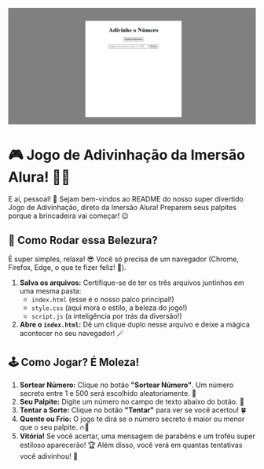 ![Jogo de Adivinhação](imagem/imersao-dev.png)

# 🎮 Jogo de Adivinhação da Imersão Alura! 🧠✨

E aí, pessoal! 👋 Sejam bem-vindos ao README do nosso super divertido Jogo de Adivinhação, direto da Imersão Alura! Preparem seus palpites porque a brincadeira vai começar! 😉

## 🚀 Como Rodar essa Belezura?

É super simples, relaxa! 😎 Você só precisa de um navegador (Chrome, Firefox, Edge, o que te fizer feliz! 🦊).

1.  **Salva os arquivos:** Certifique-se de ter os três arquivos juntinhos em uma mesma pasta:
    * `index.html` (esse é o nosso palco principal!)
    * `style.css` (aqui mora o estilo, a beleza do jogo!)
    * `script.js` (a inteligência por trás da diversão!)
2.  **Abre o `index.html`:** Dê um clique duplo nesse arquivo e deixe a mágica acontecer no seu navegador! 🪄

## 🕹️ Como Jogar? É Moleza!

1.  **Sortear Número:** Clique no botão **"Sortear Número"**. Um número secreto entre 1 e 500 será escolhido aleatoriamente. 🤫
2.  **Seu Palpite:** Digite um número no campo de texto abaixo do botão. 🤔
3.  **Tentar a Sorte:** Clique no botão **"Tentar"** para ver se você acertou! 🍀
4.  **Quente ou Frio:** O jogo te dirá se o número secreto é maior ou menor que o seu palpite. 🔥🧊
5.  **Vitória!** Se você acertar, uma mensagem de parabéns e um troféu super estiloso aparecerão! 🏆 Além disso, você verá em quantas tentativas você adivinhou! 🎉
